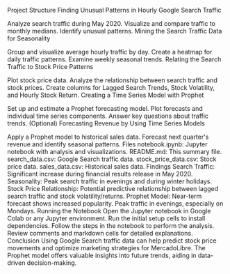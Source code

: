 Project Structure
Finding Unusual Patterns in Hourly Google Search Traffic

Analyze search traffic during May 2020.
Visualize and compare traffic to monthly medians.
Identify unusual patterns.
Mining the Search Traffic Data for Seasonality

Group and visualize average hourly traffic by day.
Create a heatmap for daily traffic patterns.
Examine weekly seasonal trends.
Relating the Search Traffic to Stock Price Patterns

Plot stock price data.
Analyze the relationship between search traffic and stock prices.
Create columns for Lagged Search Trends, Stock Volatility, and Hourly Stock Return.
Creating a Time Series Model with Prophet

Set up and estimate a Prophet forecasting model.
Plot forecasts and individual time series components.
Answer key questions about traffic trends.
(Optional) Forecasting Revenue by Using Time Series Models

Apply a Prophet model to historical sales data.
Forecast next quarter's revenue and identify seasonal patterns.
Files
notebook.ipynb: Jupyter notebook with analysis and visualizations.
README.md: This summary file.
search_data.csv: Google Search traffic data.
stock_price_data.csv: Stock price data.
sales_data.csv: Historical sales data.
Findings
Search Traffic: Significant increase during financial results release in May 2020.
Seasonality: Peak search traffic in evenings and during winter holidays.
Stock Price Relationship: Potential predictive relationship between lagged search traffic and stock volatility/returns.
Prophet Model: Near-term forecast shows increased popularity. Peak traffic in evenings, especially on Mondays.
Running the Notebook
Open the Jupyter notebook in Google Colab or any Jupyter environment.
Run the initial setup cells to install dependencies.
Follow the steps in the notebook to perform the analysis.
Review comments and markdown cells for detailed explanations.
Conclusion
Using Google Search traffic data can help predict stock price movements and optimize marketing strategies for MercadoLibre. The Prophet model offers valuable insights into future trends, aiding in data-driven decision-making.

